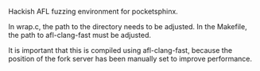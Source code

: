 Hackish AFL fuzzing environment for pocketsphinx.

In wrap.c, the path to the directory needs to be adjusted.
In the Makefile, the path to afl-clang-fast must be adjusted.

It is important that this is compiled using afl-clang-fast, because the position of the fork server has been manually set to improve performance.

